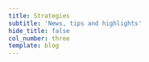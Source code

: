 ```yaml
---
title: Strategies
subtitle: 'News, tips and highlights'
hide_title: false
col_number: three
template: blog
---
```

